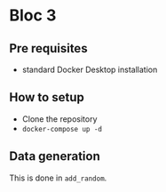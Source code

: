 # Bloc 3

## Pre requisites

- standard Docker Desktop installation

## How to setup

- Clone the repository
- `docker-compose up -d`
<!-- TODO -->

## Data generation

This is done in `add_random`.